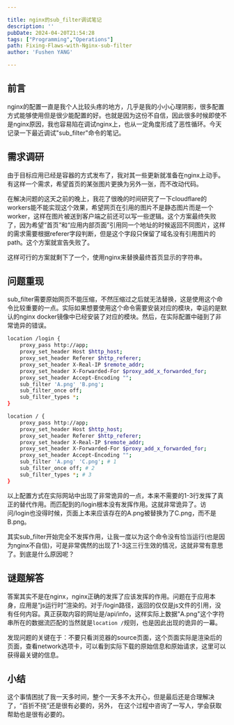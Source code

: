 ```yaml
---

title: nginx的sub_filter调试笔记
description: ''
pubDate: 2024-04-20T21:54:28
tags: ["Programming","Operations"]
path: Fixing-Flaws-with-Nginx-sub-filter
author: 'Fushen YANG'

---
```


## 前言

nginx的配置一直是我个人比较头疼的地方，几乎是我的小小心理阴影，很多配置方式能够使用但是很少能配置的好。也就是因为这份不自信，因此很多时候即使不是nginx原因，我也容易陷在调试nginx上，也从一定角度形成了恶性循环。今天记录一下最近调试"sub_filter"命令的笔记。

## 需求调研

由于目标应用已经是容器的方式发布了，我对其一些更新就准备在nginx上动手。有这样一个需求，希望首页的某张图片更换为另外一张，而不改动代码。

在解决问题的这天之前的晚上，我花了很晚的时间研究了一下cloudflare的workers能不能实现这个效果，希望网页在引用的图片不是静态图片而是一个worker，这样在图片被送到客户端之前还可以写一些逻辑。这个方案最终失败了，因为希望“首页”和“应用内部页面”引用同一个地址的时候返回不同图片，这样的需求需要根据referer字段判断，但是这个字段只保留了域名没有引用图片的path。这个方案就宣告失败了。

这样可行的方案就剩下了一个，使用nginx来替换最终首页显示的字符串。

## 问题重现

sub_filter需要原始网页不能压缩，不然压缩过之后就无法替换，这是使用这个命令比较重要的一点。实际如果想要使用这个命令需要安装对应的模块，幸运的是默认的nginx docker镜像中已经安装了对应的模块。然后，在实际配置中碰到了非常诡异的错误。

``` bash
location /login {
    proxy_pass http://app;
    proxy_set_header Host $http_host;
    proxy_set_header Referer $http_referer;
    proxy_set_header X-Real-IP $remote_addr;
    proxy_set_header X-Forwarded-For $proxy_add_x_forwarded_for;
    proxy_set_header Accept-Encoding "";
    sub_filter 'A.png' 'B.png';
    sub_filter_once off;
    sub_filter_types *;
}

location / {
    proxy_pass http://app;
    proxy_set_header Host $http_host;
    proxy_set_header Referer $http_referer;
    proxy_set_header X-Real-IP $remote_addr;
    proxy_set_header X-Forwarded-For $proxy_add_x_forwarded_for;
    proxy_set_header Accept-Encoding "";
    sub_filter 'A.png' 'C.png'; # 1
    sub_filter_once off; # 2
    sub_filter_types *; # 3
}
```

以上配置方式在实际网站中出现了非常诡异的一点，本来不需要的1-3行发挥了真正的替代作用。而匹配到的/login根本没有发挥作用。这就非常诡异了。访问/login也没得时候，页面上本来应该存在的A.png被替换为了C.png，而不是B.png。

其实sub_filter开始完全不发挥作用，让我一度以为这个命令没有恰当运行(也是因为nginx不自信)，可是非常偶然的出现了1-3这三行生效的情况，这就非常有意思了。到底是什么原因呢？

## 谜题解答

答案其实不是在nginx，nginx正确的发挥了应该发挥的作用。问题在于应用本身，应用是“js运行时”渲染的。对于/login路径，返回的仅仅是js文件的引用，没有任何内容。真正获取内容的网址是/api/info，这样实际上数据"A.png"这个字符串所在的数据流匹配的当然就是`location /`规则，也是因此出现的诡异的一幕。

发现问题的关键在于：不要只看浏览器的source页面，这个页面实际是渲染后的页面，查看network选项卡，可以看到实际下载的原始信息和原始请求，这里可以获得最关键的信息。

## 小结

这个事情困扰了我一天多时间，整个一天多不太开心，但是最后还是合理解决了，“百折不挠”还是很有必要的，另外， 在这个过程中咨询了一写人，学会获取帮助也是很有必要的。
